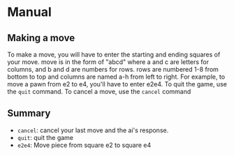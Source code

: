 # Manual

## Making a move
To make a move, you will have to enter the starting and ending squares of your move. move is in the form of "abcd" where a and c are letters for columns, and b and d are numbers for rows. rows are numbered 1-8 from bottom to top and columns are named a-h from left to right. For example, to move a pawn from e2 to e4, you'll have to enter e2e4. To quit the game, use the ``` quit ``` command. To cancel a move, use the ``` cancel ``` command

## Summary
- ``` cancel ```: cancel your last move and the ai's response.
- ```quit```: quit the game
- ```e2e4```: Move piece from square e2 to square e4
